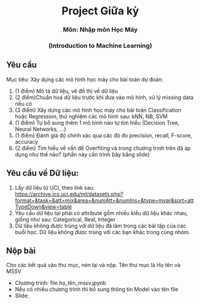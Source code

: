 <div align="center">
  <h1>Project Giữa kỳ</h1>
  <h3>Môn: Nhập môn Học Máy</h3>
  <h3>(Introduction to Machine Learning)</h3>
</div>

##	Yêu cầu
Mục tiêu: Xây dựng các mô hình học máy cho bài toán dự đoán:

1)	(1 điểm) Mô tả dữ liệu, vẽ đồ thị về dữ liệu
2)	(2 điểm)Chuẩn hoá dữ liệu trước khi đưa vào mô hình, xử lý missing data nếu có 
3)	(3 điểm) Xây dựng các mô hình học máy cho bài toán Classification hoặc Regression, thử nghiệm các mô hình sau:
kNN, NB, SVM
4)	(1 điểm) Tự bổ sung thêm 1 mô hình nào tự tìm hiểu (Decision Tree, Neural Networks, …)
5)	(1 điểm) Đánh giá độ chính xác qua các độ đo precision, recall, F-score, accuracy
6)	(2 điểm) Tìm hiểu về vấn đề Overfiting và trong chương trình trên đã áp dụng như thế nào? (phần này cần trình bày bằng slide)

##	Yêu cầu về Dữ liệu:
1)	Lấy dữ liệu từ UCI, theo link sau:
https://archive.ics.uci.edu/ml/datasets.php?format=&task=&att=mix&area=&numAtt=&numIns=&type=mvar&sort=attTypeDown&view=table
2)	Yêu cầu dữ liệu tại phải có attribute gồm nhiều kiểu dữ liệu khác nhau, giống như sau: Categorical, Real, Integer
3)	Dữ liệu không được trùng với dữ liệu đã làm trong các bài tập của các buổi học. Dữ liệu không được trùng với các bạn khác trong cùng nhóm.

##  Nộp bài
Cho các kết quả vào thư mục, nén lại và nộp. Tên thư mục là Họ tên và MSSV
-	Chương trình: file họ_tên_mssv.jpynb
-	Nếu có nhiều chương trình thì bổ sung thông tin Model vào tên file
-	Slide: 

